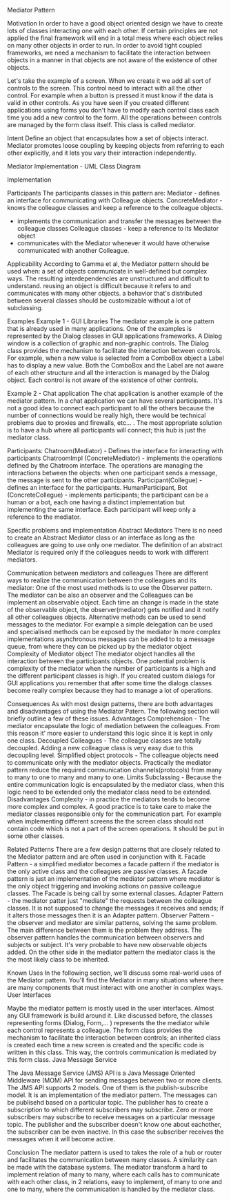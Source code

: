 Mediator Pattern

Motivation
In order to have a good object oriented design we have to create lots of classes interacting one with each other. If certain principles are not applied the final framework will end in a total mess where each object relies on many other objects in order to run. In order to avoid tight coupled frameworks, we need a mechanism to facilitate the interaction between objects in a manner in that objects are not aware of the existence of other objects.

Let's take the example of a screen. When we create it we add all sort of controls to the screen. This control need to interact with all the other control. For example when a button is pressed it must know if the data is valid in other controls. As you have seen if you created different applications using forms you don't have to modify each control class each time you add a new control to the form. All the operations between controls are managed by the form class itself. This class is called mediator.

Intent
Define an object that encapsulates how a set of objects interact. Mediator promotes loose coupling by keeping objects from referring to each other explicitly, and it lets you vary their interaction independently.

 Mediator Implementation - UML Class Diagram

Implementation

Participants
The participants classes in this pattern are:
Mediator - defines an interface for communicating with Colleague objects.
ConcreteMediator - knows the colleague classes and keep a reference to the colleague objects.
- implements the communication and transfer the messages between the colleague classes
Colleague classes - keep a reference to its Mediator object
- communicates with the Mediator whenever it would have otherwise communicated with another Colleague.


Applicability
According to Gamma et al, the Mediator pattern should be used when:
a set of objects communicate in well-defined but complex ways. The resulting interdependencies are unstructured and difficult to understand.
reusing an object is difficult because it refers to and communicates with many other objects.
a behavior that's distributed between several classes should be customizable without a lot of subclassing.

Examples
Example 1 - GUI Libraries
The mediator example is one pattern that is already used in many applications. One of the examples is represented by the Dialog classes in GUI applications frameworks. A Dialog window is a collection of graphic and non-graphic controls. The Dialog class provides the mechanism to facilitate the interaction between controls. For example, when a new value is selected from a ComboBox object a Label has to display a new value. Both the ComboBox and the Label are not aware of each other structure and all the interaction is managed by the Dialog object. Each control is not aware of the existence of other controls.

Example 2 - Chat application
The chat application is another example of the mediator pattern. In a chat application we can have several participants. It's not a good idea to connect each participant to all the others because the number of connections would be really high, there would be technical problems due to proxies and firewalls, etc... . The most appropriate solution is to have a hub where all participants will connect; this hub is just the mediator class.

Participants:
Chatroom(Mediator) - Defines the interface for interacting with participants
ChatroomImpl (ConcreteMediator) - implements the operations defined by the Chatroom interface. The operations are managing the interactions between the objects: when one participant sends a message, the message is sent to the other participants.
Participant(Collegue) - defines an interface for the participants.
HumanParticipant, Bot (ConcreteCollegue) - implements participants; the participant can be a human or a bot, each one having a distinct implementation but implementing the same interface. Each participant will keep only a reference to the mediator.

Specific problems and implementation
Abstract Mediators
There is no need to create an Abstract Mediator class or an interface as long as the colleagues are going to use only one mediator. The definition of an abstract Mediator is required only if the colleagues needs to work with different mediators.

Communication between mediators and colleagues
There are different ways to realize the communication between the colleagues and its mediator:
One of the most used methods is to use the Observer pattern. The mediator can be also an observer and the Colleagues can be implement an observable object. Each time an change is made in the state of the observable object, the observer(mediator) gets notified and it notify all other colleagues objects.
Alternative methods can be used to send messages to the mediator. For example a simple delegation can be used and specialised methods can be exposed by the mediator
In more complex implementations asynchronous messages can be added to to a message queue, from where they can be picked up by the mediator object
Complexity of Mediator object
The mediator object handles all the interaction between the participants objects. One potential problem is complexity of the mediator when the number of participants is a high and the different participant classes is high. If you created custom dialogs for GUI applications you remember that after some time the dialogs classes become really complex because they had to manage a lot of operations.


Consequences
As with most design patterns, there are both advantages and disadvantages of using the Mediator Patern. The following section will briefly outline a few of these issues.
Advantages
Comprehension - The mediator encapsulate the logic of mediation between the colleagues. From this reason it' more easier to understand this logic since it is kept in only one class.
Decoupled Colleagues - The colleague classes are totally decoupled. Adding a new colleague class is very easy due to this decoupling level.
Simplified object protocols - The colleague objects need to communicate only with the mediator objects. Practically the mediator pattern reduce the required communication channels(protocols) from many to many to one to many and many to one.
Limits Subclassing - Because the entire communication logic is encapsulated by the mediator class, when this logic need to be extended only the mediator class need to be extended.
Disadvantages
Complexity - in practice the mediators tends to become more complex and complex. A good practice is to take care to make the mediator classes responsible only for the communication part. For example when implementing different screens the the screen class should not contain code which is not a part of the screen operations. It should be put in some other classes.

Related Patterns
There are a few design patterns that are closely related to the Mediator pattern and are often used in conjunction with it.
Facade Pattern - a simplified mediator becomes a facade pattern if the mediator is the only active class and the colleagues are passive classes. A facade pattern is just an implementation of the mediator pattern where mediator is the only object triggering and invoking actions on passive colleague classes. The Facade is being call by some external classes.
Adapter Pattern - the mediator patter just "mediate" the requests between the colleague classes. It is not supposed to change the messages it receives and sends; if it alters those messages then it is an Adapter pattern.
Observer Pattern - the observer and mediator are similar patterns, solving the same problem. The main difference between them is the problem they address. The observer pattern handles the communication between observers and subjects or subject. It's very probable to have new observable objects added. On the other side in the mediator pattern the mediator class is the the most likely class to be inherited.

Known Uses
In the following section, we'll discuss some real-world uses of the Mediator pattern. You'll find the Mediator in many situations where there are many components that must interact with one another in complex ways. User Interfaces

Maybe the mediator pattern is mostly used in the user interfaces. Almost any GUI framework is build around it. Like discussed before, the classes representing forms (Dialog, Form,... ) represents the the mediator while each control represents a colleague. The form class provides the mechanism to facilitate the interaction between controls; an inherited class is created each time a new screen is created and the specific code is written in this class. This way, the controls communication is mediated by this form class. Java Message Service

The Java Message Service (JMS) API is a Java Message Oriented Middleware (MOM) API for sending messages between two or more clients. The JMS API supports 2 models. One of them is the publish-subscribe model. It is an implementation of the mediator pattern. The messages can be publisehd based on a particular topic. The publisher has to create a subscription to which different subscribers may subscribe. Zero or more subscribers may subscribe to receive messages on a particular message topic. The publisher and the subscriber doesn't know one about eachother, the subscriber can be even inactive. In this case the subscriber receives the messages when it will become active.


Conclusion
The mediator pattern is used to takes the role of a hub or router and facilitates the communication between many classes. A similarity can be made with the database systems. The mediator transform a hard to implement relation of many to many, where each calls has to communicate with each other class, in 2 relations, easy to implement, of many to one and one to many, where the communication is handled by the mediator class.